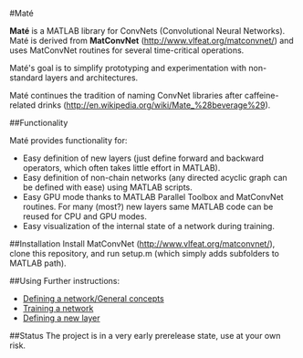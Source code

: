 #Maté

**Maté** is a MATLAB library for ConvNets (Convolutional Neural Networks).
Maté is derived from **MatConvNet** (http://www.vlfeat.org/matconvnet/) and uses MatConvNet routines for several time-critical operations. 

Maté's goal is to simplify prototyping and experimentation with non-standard layers and architectures.

Maté continues the tradition of naming ConvNet libraries after caffeine-related drinks (http://en.wikipedia.org/wiki/Mate_%28beverage%29).

##Functionality

Maté provides functionality for:
* Easy definition of new layers (just define forward and backward operators, which often takes little effort in MATLAB).
* Easy definition of non-chain networks (any directed acyclic graph can be defined with ease) using MATLAB scripts.
* Easy GPU mode thanks to MATLAB Parallel Toolbox and MatConvNet routines. For many (most?) new layers same MATLAB code can be reused for CPU and GPU modes.
* Easy visualization of the internal state of a network during training.

##Installation 
Install MatConvNet (http://www.vlfeat.org/matconvnet/), clone this repository, and run setup.m (which simply adds subfolders to MATLAB path).

##Using
Further instructions:
* [Defining a network/General concepts](docs/network.md)
* [Training a network](docs/training.md)
* [Defining a new layer](docs/layer.md)

##Status
The project is in a very early prerelease state, use at your own risk.


